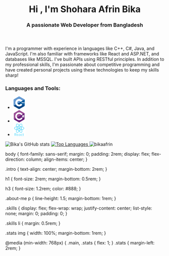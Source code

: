 <!DOCTYPE html>
<html lang="en">
<head>
  <meta charset="UTF-8">
  <meta name="viewport" content="width=device-width, initial-scale=1.0">
  <title>Shohara Afrin Bika - Web Developer</title>
  <link rel="stylesheet" href="style.css"> </head>
<body>
  <header class="intro">
    <h1>Hi , I'm Shohara Afrin Bika</h1>
    <h3>A passionate Web Developer from Bangladesh</h3>
  </header>
  <main class="about-me">
    <p>I'm a programmer with experience in languages like C++, C#, Java, and JavaScript. I'm also familiar with frameworks like React and ASP.NET, and databases like MSSQL. I've built APIs using RESTful principles.  In addition to my professional skills, I'm passionate about competitive programming and have created personal projects using these technologies to keep my skills sharp!</p>
    <h3>Languages and Tools:</h3>
    <ul class="skills">
      <li><a href="https://www.w3schools.com/cpp/" target="_blank" rel="noreferrer"><img src="https://raw.githubusercontent.com/devicons/devicon/master/icons/cplusplus/cplusplus-original.svg" alt="cplusplus" width="40" height="40"/></a></li>
      <li><a href="https://www.w3schools.com/cs/" target="_blank" rel="noreferrer"><img src="https://raw.githubusercontent.com/devicons/devicon/master/icons/csharp/csharp-original.svg" alt="csharp" width="40" height="40"/></a></li>
      <li><a href="https://reactjs.org/" target="_blank" rel="noreferrer"><img src="https://raw.githubusercontent.com/devicons/devicon/master/icons/react/react-original-wordmark.svg" alt="react" width="40" height="40"/></a></li>
    </ul>
  </main>
  <aside class="stats">
    <img src="https://github-readme-stats.vercel.app/api?username=BikaAfrin&theme=catppuccin_latte&show_icons=true" alt="Bika's GitHub stats">
    <a href="https://github.com/anuraghazra/github-readme-stats" target="_blank" rel="noreferrer">
      <img src="https://github-readme-stats.vercel.app/api/top-langs/?username=BikaAfrin&layout=compact" alt="Top Languages">
    </a>
    <img src="https://github-readme-streak-stats.herokuapp.com/?user=bikaafrin&" alt="bikaafrin">
  </aside>
</body>
</html>

body {
  font-family: sans-serif;
  margin: 0;
  padding: 2rem;
  display: flex;
  flex-direction: column;
  align-items: center;
}

.intro {
  text-align: center;
  margin-bottom: 2rem;
}

h1 {
  font-size: 2rem;
  margin-bottom: 0.5rem;
}

h3 {
  font-size: 1.2rem;
  color: #888;
}

.about-me p {
  line-height: 1.5;
  margin-bottom: 1rem;
}

.skills {
  display: flex;
  flex-wrap: wrap;
  justify-content: center;
  list-style: none;
  margin: 0;
  padding: 0;
}

.skills li {
  margin: 0.5rem;
}

.stats img {
  width: 100%;
  margin-bottom: 1rem;
}

@media (min-width: 768px) {
  .main, .stats {
    flex: 1;
  }
  .stats {
    margin-left: 2rem;
  }
